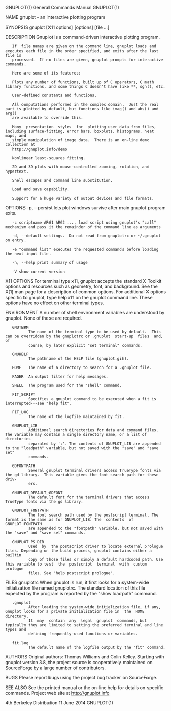 GNUPLOT(1)                                                    General Commands Manual                                                   GNUPLOT(1)

NAME
       gnuplot - an interactive plotting program

SYNOPSIS
       gnuplot [X11 options] [options] [file ...]

DESCRIPTION
       Gnuplot is a command-driven interactive plotting program.

       If  file names are given on the command line, gnuplot loads and executes each file in the order specified, and exits after the last file is
       processed.  If no files are given, gnuplot prompts for interactive commands.

       Here are some of its features:

       Plots any number of functions, built up of C operators, C math library functions, and some things C doesn't have like **, sgn(), etc.

       User-defined constants and functions.

       All computations performed in the complex domain.  Just the real part is plotted by default, but functions like imag() and abs() and  arg()
       are available to override this.

       Many  presentation  styles  for  plotting user data from files, including surface-fitting, error bars, boxplots, histograms, heat maps, and
       simple manipulation of image data.  There is an on-line demo collection at
       http://gnuplot.info/demo

       Nonlinear least-squares fitting.

       2D and 3D plots with mouse-controlled zooming, rotation, and hypertext.

       Shell escapes and command line substitution.

       Load and save capability.

       Support for a huge variety of output devices and file formats.

OPTIONS
       -p, --persist lets plot windows survive after main gnuplot program exits.

       -c scriptname ARG1 ARG2 ..., load script using gnuplot's "call" mechanism and pass it the remainder of the command line as arguments

       -d, --default settings.  Do not read from gnuplotrc or ~/.gnuplot on entry.

       -e "command list" executes the requested commands before loading the next input file.

       -h, --help print summary of usage

       -V show current version

X11 OPTIONS
       For terminal type x11, gnuplot accepts the standard X Toolkit options and resources such as geometry, font, and background.  See  the  X(1)
       man  page  for  a  description of common options.  For additional X options specific to gnuplot, type help x11 on the gnuplot command line.
       These options have no effect on other terminal types.

ENVIRONMENT
       A number of shell environment variables are understood by gnuplot.  None of these are required.

       GNUTERM
              The name of the terminal type to be used by default.  This can be overridden by the gnuplotrc or .gnuplot  start-up  files  and,  of
              course, by later explicit "set terminal" commands.

       GNUHELP
              The pathname of the HELP file (gnuplot.gih).

       HOME   The name of a directory to search for a .gnuplot file.

       PAGER  An output filter for help messages.

       SHELL  The program used for the "shell" command.

       FIT_SCRIPT
              Specifies a gnuplot command to be executed when a fit is interrupted---see "help fit".

       FIT_LOG
              The name of the logfile maintained by fit.

       GNUPLOT_LIB
              Additional search directories for data and command files. The variable may contain a single directory name, or a list of directories
              separated by ':'. The contents of GNUPLOT_LIB are appended to the "loadpath" variable, but not saved with the "save" and "save  set"
              commands.

       GDFONTPATH
              Several gnuplot terminal drivers access TrueType fonts via the gd library.  This variable gives the font search path for these driv‐
              ers.

       GNUPLOT_DEFAULT_GDFONT
              The default font for the terminal drivers that access TrueType fonts via the gd library.

       GNUPLOT_FONTPATH
              The font search path used by the postscript terminal. The format is the same as for GNUPLOT_LIB. The  contents  of  GNUPLOT_FONTPATH
              are appended to the "fontpath" variable, but not saved with the "save" and "save set" commands.

       GNUPLOT_PS_DIR
              Used  by  the postscript driver to locate external prologue files. Depending on the build process, gnuplot contains either a builtin
              copy of those files or simply a default hardcoded path. Use this variable to test  the  postscript  terminal  with  custom  prologue
              files. See "help postscript prologue".

FILES
       gnuplotrc
              When  gnuplot  is  run,  it  first  looks for a system-wide initialization file named gnuplotrc.  The standard location of this file
              expected by the program is reported by the "show loadpath" command.

       .gnuplot
              After loading the system-wide initialization file, if any, Gnuplot looks for a private initialization file in  the  HOME  directory.
              It  may  contain  any  legal  gnuplot  commands, but typically they are limited to setting the preferred terminal and line types and
              defining frequently-used functions or variables.

       fit.log
              The default name of the logfile output by the "fit" command.

AUTHORS
       Original authors: Thomas Williams and Colin Kelley.  Starting with gnuplot version 3.8, the project source is cooperatively  maintained  on
       SourceForge by a large number of contributors.

BUGS
       Please report bugs using the project bug tracker on SourceForge.

SEE ALSO
       See the printed manual or the on-line help for details on specific commands.  Project web site at http://gnuplot.info

4th Berkeley Distribution                                           11 June 2014                                                        GNUPLOT(1)
